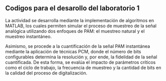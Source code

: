 ## Codigos para el desarollo del laboratorio 1

La actividad se desarrolla mediante la implementación de algoritmos en MATLAB, los cuales permiten simular el proceso de muestreo de la señal analógica utilizando dos enfoques de PAM: el muestreo natural y el muestreo instantáneo.

Asimismo, se procede a la cuantificación de la señal PAM instantánea mediante la aplicación de técnicas PCM, donde el número de bits configurables determina la resolución y, por ende, la fidelidad de la señal cuantificada. De esta forma, se evalúa el impacto de parámetros críticos como el ciclo de trabajo, la frecuencia de muestreo y la cantidad de bits en la calidad del proceso de digitalización.




